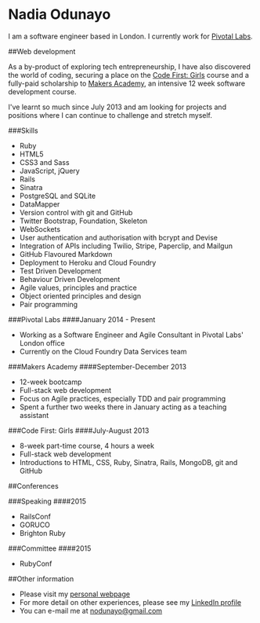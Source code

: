 # Nadia Odunayo

I am a software engineer based in London. I currently work for [Pivotal Labs](http://www.pivotallabs.com).

##Web development

As a by-product of exploring tech entrepreneurship, I have also discovered the world of coding, securing a place on the [Code First: Girls](http://www.codefirstgirls.org.uk/) course and a fully-paid scholarship to [Makers Academy](http://www.makersacademy.com), an intensive 12 week software development course.

I've learnt so much since July 2013 and am looking for projects and positions where I can continue to challenge and stretch myself.

###Skills

* Ruby
* HTML5
* CSS3 and Sass
* JavaScript, jQuery
* Rails
* Sinatra
* PostgreSQL and SQLite
* DataMapper
* Version control with git and GitHub
* Twitter Bootstrap, Foundation, Skeleton
* WebSockets
* User authentication and authorisation with bcrypt and Devise
* Integration of APIs including Twilio, Stripe, Paperclip, and Mailgun
* GitHub Flavoured Markdown
* Deployment to Heroku and Cloud Foundry
* Test Driven Development
* Behaviour Driven Development
* Agile values, principles and practice
* Object oriented principles and design
* Pair programming

###Pivotal Labs
####January 2014 - Present

* Working as a Software Engineer and Agile Consultant in Pivotal Labs' London office
* Currently on the Cloud Foundry Data Services team


###Makers Academy
####September-December 2013

* 12-week bootcamp
* Full-stack web development
* Focus on Agile practices, especially TDD and pair programming
* Spent a further two weeks there in January acting as a teaching assistant


###Code First: Girls
####July-August 2013

* 8-week part-time course, 4 hours a week
* Full-stack web development
* Introductions to HTML, CSS, Ruby, Sinatra, Rails, MongoDB, git and GitHub

##Conferences

###Speaking
####2015
* RailsConf
* GORUCO
* Brighton Ruby 

###Committee
####2015
* RubyConf

##Other information

* Please visit my [personal webpage](http://www.nadiaodunayo.com)
* For more detail on other experiences, please see my [LinkedIn profile](http://www.linkedin.com/in/nodunayo)
* You can e-mail me at nodunayo@gmail.com
